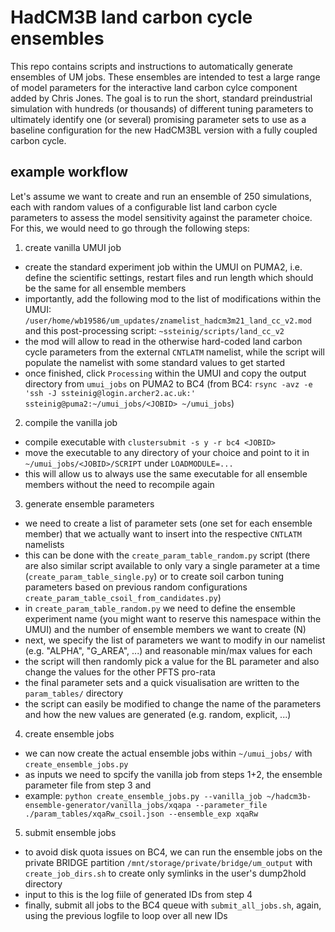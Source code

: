 # HadCM3B land carbon cycle ensembles
This repo contains scripts and instructions to automatically generate ensembles of UM jobs. These ensembles are intended to test a large range of model parameters for the interactive land carbon cylce component added by Chris Jones. The goal is to run the short, standard preindustrial simulation with hundreds (or thousands) of different tuning parameters to ultimately identify one (or several) promising parameter sets to use as a baseline configuration for the new HadCM3BL version with a fully coupled carbon cycle. 

## example workflow
Let's assume we want to create and run an ensemble of 250 simulations, each with random values of a configurable list land carbon cycle parameters to assess the model sensitivity against the parameter choice. For this, we would need to go through the following steps:

1. create vanilla UMUI job
- create the standard experiment job within the UMUI on PUMA2, i.e. define the scientific settings, restart files and run length which should be the same for all ensemble members
- importantly, add the following mod to the list of modifications within the UMUI: `/user/home/wb19586/um_updates/znamelist_hadcm3m21_land_cc_v2.mod`
and this post-processing script: `~ssteinig/scripts/land_cc_v2`
- the mod will allow to read in the otherwise hard-coded land carbon cycle parameters from the external `CNTLATM` namelist, while the script will populate the namelist with some standard values to get started 
- once finished, click `Processing` within the UMUI and copy the output directory from `umui_jobs` on PUMA2 to BC4 (from BC4: `rsync -avz -e 'ssh -J ssteinig@login.archer2.ac.uk:' ssteinig@puma2:~/umui_jobs/<JOBID> ~/umui_jobs`)

2. compile the vanilla job
- compile executable with `clustersubmit -s y -r bc4 <JOBID>`
- move the executable to any directory of your choice and point to it in `~/umui_jobs/<JOBID>/SCRIPT` under `LOADMODULE=...`
- this will allow us to always use the same executable for all ensemble members without the need to recompile again

3. generate ensemble parameters
- we need to create a list of parameter sets (one set for each ensemble member) that we actually want to insert into the respective `CNTLATM` namelists
- this can be done with the `create_param_table_random.py` script (there are also similar script available to only vary a single parameter at a time (`create_param_table_single.py`) or to create soil carbon tuning parameters based on previous random configurations `create_param_table_csoil_from_candidates.py`)
- in `create_param_table_random.py` we need to define the ensemble experiment name (you might want to reserve this namespace within the UMUI) and the number of ensemble members we want to create (N)
- next, we specify the list of parameters we want to modify in our namelist (e.g. "ALPHA", "G_AREA", ...) and reasonable min/max values for each
- the script will then randomly pick a value for the BL parameter and also change the values for the other PFTS pro-rata
- the final parameter sets and a quick visualisation are written to the `param_tables/` directory
- the script can easily be modified to change the name of the parameters and how the new values are generated (e.g. random, explicit, ...) 

4. create ensemble jobs
- we can now create the actual ensemble jobs within `~/umui_jobs/` with `create_ensemble_jobs.py`
- as inputs we need to spcify the vanilla job from steps 1+2, the ensemble parameter file from step 3 and 
- example: `python create_ensemble_jobs.py --vanilla_job ~/hadcm3b-ensemble-generator/vanilla_jobs/xqapa --parameter_file ./param_tables/xqaRw_csoil.json --ensemble_exp xqaRw`

5. submit ensemble jobs
- to avoid disk quota issues on BC4, we can run the ensemble jobs on the private BRIDGE partition `/mnt/storage/private/bridge/um_output` with `create_job_dirs.sh` to create only symlinks in the user's dump2hold directory
- input to this is the log fiile of generated IDs from step 4
- finally, submit all jobs to the BC4 queue with `submit_all_jobs.sh`, again, using the previous logfile to loop over all new IDs 